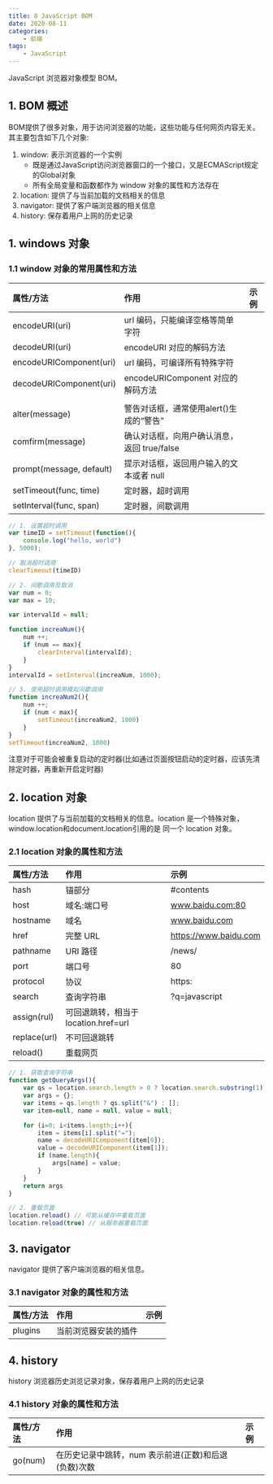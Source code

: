```yaml
---
title: 8 JavaScript BOM
date: 2020-08-11
categories:
    - 前端
tags:
	- JavaScript
---
```

JavaScript 浏览器对象模型 BOM。
<!-- more -->

## 1. BOM 概述
BOM提供了很多对象，用于访问浏览器的功能，这些功能与任何网页内容无关。其主要包含如下几个对象:
1. window: 表示浏览器的一个实例
    - 既是通过JavaScript访问浏览器窗口的一个接口，又是ECMAScript规定的Global对象
    - 所有全局变量和函数都作为 window 对象的属性和方法存在
2. location: 提供了与当前加载的文档相关的信息
3. navigator: 提供了客户端浏览器的相关信息
4. history: 保存着用户上网的历史记录

## 1. windows 对象
### 1.1 window 对象的常用属性和方法

|属性/方法|作用|示例|
|:---|:---|:---|
|encodeURI(uri)|url 编码，只能编译空格等简单字符||
|decodeURI(uri)|encodeURI 对应的解码方法||
|encodeURIComponent(uri)|url 编码，可编译所有特殊字符||
|decodeURIComponent(uri)|encodeURIComponent 对应的解码方法||
||||
|alter(message)|警告对话框，通常使用alert()生成的“警告”||
|comfirm(message)|确认对话框，向用户确认消息，返回 true/false||
|prompt(message, default)|提示对话框，返回用户输入的文本或者 null||
|setTimeout(func, time)|定时器，超时调用||
|setInterval(func, span)|定时器，间歇调用||


```js
// 1. 设置超时调用
var timeID = setTimeout(function(){
    console.log("hello, world")
}, 5000);

// 取消超时调用
clearTimeout(timeID)

// 2. 间歇调用及取消
var num = 0;
var max = 10;

var intervalId = null;

function increaNum(){
    num ++;
    if (num == max){
        clearInterval(intervalId);
    }
}
intervalId = setInterval(increaNum, 1000);

// 3. 使用超时调用模拟间歇调用
function increaNum2(){
    num ++;
    if (num < max){
        setTimeout(increaNum2, 1000)
    }
}
setTimeout(increaNum2, 1000)
```

注意对于可能会被重复启动的定时器(比如通过页面按钮启动的定时器，应该先清除定时器，再重新开启定时器)

## 2. location 对象
location 提供了与当前加载的文档相关的信息。location 是一个特殊对象，window.location和document.location引用的是 同一个 location 对象。

### 2.1 location 对象的属性和方法
|属性/方法|作用|示例|
|:---|:---|:---|
|hash|锚部分|#contents|
|host|域名:端口号|www.baidu.com:80|
|hostname|域名|www.baidu.com|
|href|完整 URL|https://www.baidu.com|
|pathname|URI 路径|/news/|
|port|端口号|80|
|protocol|协议|https:|
|search|查询字符串|?q=javascript|
|assign(rul)|可回退跳转，相当于 location.href=url||
|replace(url)|不可回退跳转||
|reload()|重载网页||

```js
// 1. 获取查询字符串
function getQueryArgs(){
    var qs = location.search.length > 0 ? location.search.substring(1): ""
    var args = {};
    var items = qs.length ? qs.split("&") : [];
    var item=null, name = null, value = null;

    for (i=0; i<items.length;i++){
        item = items[i].split("=");
        name = decodeURIComponent(item[0]);
        value = decodeURIComponent(item[1]);
        if (name.length){
            args[name] = value;
        }
    }
    return args
}

// 2. 重载页面
location.reload() // 可能从缓存中重载页面
location.reload(true) // 从服务器重载页面
```

## 3. navigator
navigator 提供了客户端浏览器的相关信息。

### 3.1 navigator 对象的属性和方法

|属性/方法|作用|示例|
|:---|:---|:---|
|plugins|当前浏览器安装的插件||

## 4. history 
history 浏览器历史浏览记录对象，保存着用户上网的历史记录

### 4.1 history 对象的属性和方法
|属性/方法|作用|示例|
|:---|:---|:---|
|go(num)|在历史记录中跳转，num 表示前进(正数)和后退(负数)次数||
